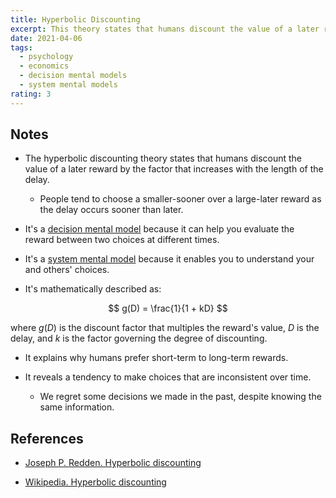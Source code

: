 ```yaml
---
title: Hyperbolic Discounting
excerpt: This theory states that humans discount the value of a later reward, by the factor that increases with the length of the delay.
date: 2021-04-06
tags:
  - psychology
  - economics
  - decision mental models
  - system mental models
rating: 3
---
```


## Notes

- The hyperbolic discounting theory states that humans discount the value of a later reward by the factor that increases with the length of the delay.

  - People tend to choose a smaller-sooner over a large-later reward as the delay occurs sooner than later.

- It's a [decision mental model](/zettelkasten/decision-mental-models) because it can help you evaluate the reward between two choices at different times.

- It's a [system mental model](/zettelkasten/system-mental-models) because it enables you to understand your and others' choices.

- It's mathematically described as:

$$
g(D) = \frac{1}{1 + kD}
$$

where $g(D)$ is the discount factor that multiples the reward's value, $D$ is the delay, and $k$ is the factor governing the degree of discounting.

- It explains why humans prefer short-term to long-term rewards.

- It reveals a tendency to make choices that are inconsistent over time.
  - We regret some decisions we made in the past, despite knowing the same information.

## References

- [Joseph P. Redden. Hyperbolic discounting](http://www.behaviorlab.org/Papers/Hyperbolic.pdf)

- [Wikipedia. Hyperbolic discounting](https://en.wikipedia.org/wiki/Hyperbolic_discounting)

